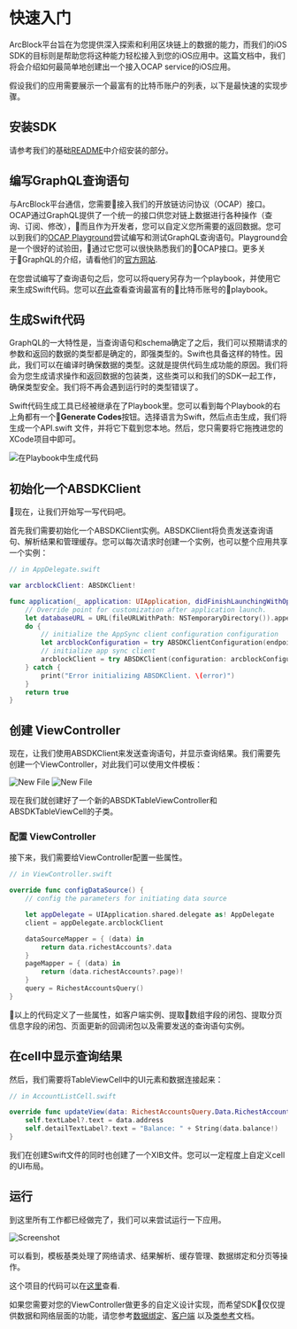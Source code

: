 # 快速入门

ArcBlock平台旨在为您提供深入探索和利用区块链上的数据的能力，而我们的iOS SDK的目标则是帮助您将这种能力轻松接入到您的iOS应用中。这篇文档中，我们将会介绍如何最简单地创建出一个接入OCAP service的iOS应用。

假设我们的应用需要展示一个最富有的比特币账户的列表，以下是最快速的实现步骤。

## 安装SDK

请参考我们的基础[README](./README.CN.md)中介绍安装的部分。

## 编写GraphQL查询语句

与ArcBlock平台通信，您需要接入我们的开放链访问协议（OCAP）接口。OCAP通过GraphQL提供了一个统一的接口供您对链上数据进行各种操作（查询、订阅、修改），而且作为开发者，您可以自定义您所需要的返回数据。您可以到我们的[OCAP Playground](https://ocap.arcblock.io/)尝试编写和测试GraphQL查询语句。Playground会是一个很好的试验田，通过它您可以很快熟悉我们的OCAP接口。更多关于GraphQL的介绍，请看他们的[官方网站](https://graphql.org/).

在您尝试编写了查询语句之后，您可以将query另存为一个playbook，并使用它来生成Swift代码。您可以[在此](https://ocap.arcblock.io/playbooks/ba3ebcd9-997d-45e6-bd64-b3bed758a13f)查看查询最富有的比特币账号的playbook。

## 生成Swift代码

GraphQL的一大特性是，当查询语句和schema确定了之后，我们可以预期请求的参数和返回的数据的类型都是确定的，即强类型的。Swift也具备这样的特性。因此，我们可以在编译时确保数据的类型。这就是提供代码生成功能的原因。我们将会为您生成请求操作和返回数据的包装类，这些类可以和我们的SDK一起工作，确保类型安全。我们将不再会遇到运行时的类型错误了。

Swift代码生成工具已经被继承在了Playbook里。您可以看到每个Playbook的右上角都有一个**Generate Codes**按钮。选择语言为Swift，然后点击生成，我们将生成一个API.swift 文件，并将它下载到您本地。然后，您只需要将它拖拽进您的XCode项目中即可。

![在Playbook中生成代码](images/codegen.png "Codegen in Playbook")

## 初始化一个ABSDKClient

现在，让我们开始写一写代码吧。

首先我们需要初始化一个ABSDKClient实例。ABSDKClient将负责发送查询语句、解析结果和管理缓存。您可以每次请求时创建一个实例，也可以整个应用共享一个实例：

``` Swift
// in AppDelegate.swift

var arcblockClient: ABSDKClient!

func application(_ application: UIApplication, didFinishLaunchingWithOptions launchOptions: [UIApplicationLaunchOptionsKey: Any]?) -> Bool {
    // Override point for customization after application launch.
    let databaseURL = URL(fileURLWithPath: NSTemporaryDirectory()).appendingPathComponent("ocap-demo-db")
    do {
        // initialize the AppSync client configuration configuration
        let arcblockConfiguration = try ABSDKClientConfiguration(endpoint: .btc, databaseURL: databaseURL)
        // initialize app sync client
        arcblockClient = try ABSDKClient(configuration: arcblockConfiguration)
    } catch {
        print("Error initializing ABSDKClient. \(error)")
    }
    return true
}
```

## 创建 ViewController

现在，让我们使用ABSDKClient来发送查询语句，并显示查询结果。我们需要先创建一个ViewController，对此我们可以使用文件模板：

![New File](images/new-file.png "New File")
![New File](images/new-file-config.png "New File")

现在我们就创建好了一个新的ABSDKTableViewController和ABSDKTableViewCell的子类。

### 配置 ViewController

接下来，我们需要给ViewController配置一些属性。

```swift
// in ViewController.swift

override func configDataSource() {
    // config the parameters for initiating data source

    let appDelegate = UIApplication.shared.delegate as! AppDelegate
    client = appDelegate.arcblockClient

    dataSourceMapper = { (data) in
        return data.richestAccounts?.data
    }
    pageMapper = { (data) in
        return (data.richestAccounts?.page)!
    }
    query = RichestAccountsQuery()
}
```

以上的代码定义了一些属性，如客户端实例、提取数组字段的闭包、提取分页信息字段的闭包、页面更新的回调闭包以及需要发送的查询语句实例。

## 在cell中显示查询结果

然后，我们需要将TableViewCell中的UI元素和数据连接起来：

```swift
// in AccountListCell.swift

override func updateView(data: RichestAccountsQuery.Data.RichestAccount.Datum) {
    self.textLabel?.text = data.address
    self.detailTextLabel?.text = "Balance: " + String(data.balance!)
}
```

我们在创建Swift文件的同时也创建了一个XIB文件。您可以一定程度上自定义cell的UI布局。

## 运行

到这里所有工作都已经做完了，我们可以来尝试运行一下应用。

![Screenshot](images/screenshot.png "Screenshot")

可以看到，模板基类处理了网络请求、结果解析、缓存管理、数据绑定和分页等操作。

这个项目的代码可以在[这里](./Example/RichestAccounts)查看.

如果您需要对您的ViewController做更多的自定义设计实现，而希望SDK仅仅提供数据和网络层面的功能，请您参考[数据绑定](https://github.com/ArcBlock/arcblock-ios-sdk/blob/master/DataBinding.CN.md)、[客户端](https://github.com/ArcBlock/arcblock-ios-sdk/blob/master/Client.CN.md) 以及[类参考](http://ios-docs.arcblock.io/)文档。